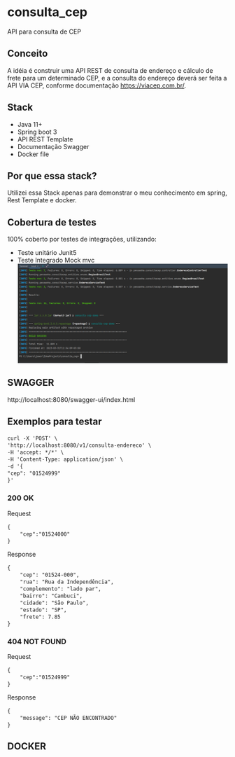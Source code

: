 # consulta_cep
API para consulta de CEP

## Conceito
A idéia é construir uma API REST de consulta de endereço e cálculo de frete para um determinado CEP, e a consulta do endereço deverá ser feita a API VIA CEP, conforme documentação https://viacep.com.br/.

## Stack
- Java 11+  
- Spring boot 3  
- API REST Template   
- Documentação Swagger   
- Docker file

## Por que essa stack?
Utilizei essa Stack apenas para demonstrar o meu conhecimento em spring, Rest Template e docker.

## Cobertura de testes
100% coberto por testes de integrações, utilizando:  
-  Teste unitário Junit5  
-  Teste Integrado Mock mvc  
![img_1.png](img_1.png)

## SWAGGER
http://localhost:8080/swagger-ui/index.html

## Exemplos para testar
```
curl -X 'POST' \
'http://localhost:8080/v1/consulta-endereco' \
-H 'accept: */*' \
-H 'Content-Type: application/json' \
-d '{
"cep": "01524999"
}' 
```

### 200 OK
Request
```
{  
    "cep":"01524000"  
}
```

Response
```
{  
    "cep": "01524-000",  
    "rua": "Rua da Independência",  
    "complemento": "lado par",  
    "bairro": "Cambuci",  
    "cidade": "São Paulo",  
    "estado": "SP",  
    "frete": 7.85  
}
```

### 404 NOT FOUND
Request
```
{  
    "cep":"01524999"  
}
```
Response
```
{
    "message": "CEP NÃO ENCONTRADO"
}
```

## DOCKER






